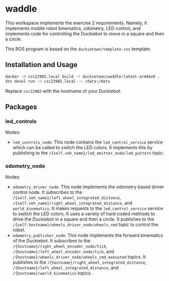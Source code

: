 # waddle

This workspace implements the exercise 2 requirements. Namely,
it implements mobile robot kinematics, odometry, LED control, and implements code for controlling the Duckiebot to move in a square and then a circle.

This ROS program is based on the `duckietown/template-ros` template.

## Installation and Usage

```bash
docker -H csc22902.local build -t duckietown/waddle:latest-arm64v8 .
dts devel run -H csc22902.local -v /data:/data
```

Replace `csc22902` with the hostname of your Duckiebot.

## Packages

### led_controls

Nodes:
* `led_controls_node`: This node contains the `led_control_service` service which can be called to switch the LED colors. It implements this by publishing to the `/{self.veh_name}/led_emitter_node/led_pattern` topic.

### odometry_node

Nodes:
* `odometry_driver_node`: This node implements the odometry based driver control node. It subscribes to the `/{self.veh_name}/left_wheel_integrated_distance`, `/{self.veh_name}/right_wheel_integrated_distance`, and `world_kinematics`. It makes requests
to the `led_control_service` service to switch the LED colors.
It uses a variety of hard coded methods to drive the Duckiebot in a square and then a circle. It publishes to the `/{self.hostname}/wheels_driver_node/wheels_cmd` topic to control the robot.
* `odometry_publisher_node`: This node implements the forward kinematics of the Duckiebot. It subscribes to the `/{hostname}/right_wheel_encoder_node/tick`, `/{hostname}/left_wheel_encoder_node/tick`, and `/{hostname}/wheels_driver_node/wheels_cmd_executed` topics. It publishes to the `/{hostname}/right_wheel_integrated_distance`, `/{hostname}/left_wheel_integrated_distance`, and `/{hostname}/world_kinematics` topics.
